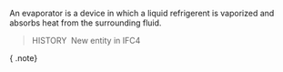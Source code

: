 An evaporator is a device in which a liquid refrigerent is vaporized and absorbs heat from the surrounding fluid.

> HISTORY&nbsp; New entity in IFC4

{ .note}
>

